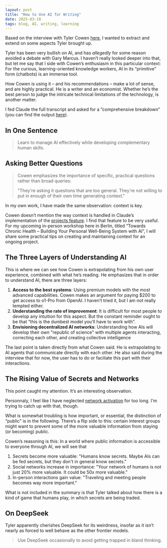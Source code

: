 ```yaml
---
layout: post
title: "How to Use AI for Writing"
date: 2025-03-10
tags: blog, AI, writing, learning
---
```


Based on the interview with Tyler Cowen [here](https://www.youtube.com/watch?v=H1ztOoADp7M),
I wanted to extract and extend on some aspects Tyler brought up.

Tyler has been very bullish on AI, and has _allegedly_ for some reason avoided a debate with Gary Marcus. I haven’t really looked deeper into that, but let me say that I side with Cowen’s enthusiasm in this particular context: For the curious, learning-oriented knowledge workers,
AI in its “primitive” form (chatbots) is an immense tool.

How Cowen is using it – and his recommendations – make a lot of sense, and are highly practical. He is a writer and an economist. Whether he’s the best person to judge the intricate technical limitations of the technology, is another matter.

I fed Claude the full transcript and asked for a ”comprehensive breakdown” (you can find the output [here](https://claude.site/artifacts/93f1cfd8-af93-481e-b6f1-2db7767b39ed)).

## In One Sentence

> Learn to manage AI effectively while developing complementary human skills.

## Asking Better Questions

> Cowen emphasizes the importance of specific, practical questions rather than broad queries:
>
> "They're asking it questions that are too general. They're not willing to put in enough of their own time generating context."

In my own work, I have made the same observation: context is key.

Cowen doesn’t mention the way context is handled in Claude’s implementation of the [projects feature](https://www.anthropic.com/news/projects). I find that feature to be very useful. For my upcoming in-person workshop here in Berlin, titled “Towards Chronic Health – Building Your Personal Well-Being System with AI”, I will share some practical tips on creating and maintaining context for an ongoing project.

## The Three Layers of Understanding AI

This is where we can see how Cowen is extrapolating from his own user experience, combined with
what he’s reading. He emphasizes that in order to understand AI, there are three layers:

1. **Access to the best systems**: Using premium models with the most advanced capabilities. Cowen makes an argument for paying $200 to get access to o1-Pro from OpenAI. I haven’t tried it, but I am not really tempted either.
2. **Understanding the rate of improvement**: It is difficult for most people to develop any intuition for this aspect. But the constant reminder ought to be that “this is the dumbest model you’ll have to work with”.
3. **Envisioning decentralized AI networks**: Understanding how AIs will develop their own "republic of science" with multiple agents interacting, correcting each other, and creating collective intelligence

The last point is taken directly from what Cowen said. He is extrapolating to AI agents that communicate directly with each other. He also said during the interview that for now, the user has to do or faciliate this part with their
interactions.

## The Rising Value of Secrets and Networks

This point caught my attention. It’s an interesting observation.

Personnaly, I feel like I have neglected [network activation](https://nicoappel.substack.com/p/network-activation) for too long. I'm trying to catch up with that, though.

What is somewhat troubling is how important, or essential, the distinction of “public” is in the following. There’s a flip side to this: certain interest groups might want to prevent some of the more valuable information from staying (or becoming) public.

Cowen’s reasoning is this: In a world where public information is accessible to everyone through AI, we will see that

1. Secrets become more valuable: "Humans know secrets. Maybe AIs can be fed secrets, but they don't in general know secrets."
2. Social networks increase in importance: "Your network of humans is not just 20% more valuable. It could be 50x more valuable."
3. In-person interactions gain value: "Traveling and meeting people becomes way more important."

What is not included in the summary is that Tyler talked about how there is a kind of game that humans play, in which secrets are being traded.

## On DeepSeek

Tyler apparently cherishes DeepSeek for its weirdness, insofar as it isn’t nearly as forced to well behave as the other frontier models.

> Use DeepSeek occasionally to avoid getting trapped in bland thinking.
